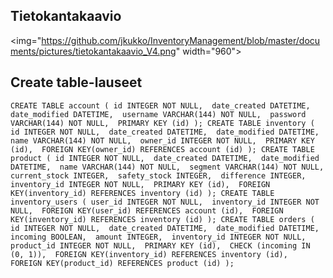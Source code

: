 ## Tietokantakaavio

<img="https://github.com/jkukko/InventoryManagement/blob/master/documents/pictures/tietokantakaavio_V4.png" width="960">

## Create table-lauseet

`
CREATE TABLE account (
	id INTEGER NOT NULL, 
	date_created DATETIME, 
	date_modified DATETIME, 
	username VARCHAR(144) NOT NULL, 
	password VARCHAR(144) NOT NULL, 
	PRIMARY KEY (id)
);
CREATE TABLE inventory (
	id INTEGER NOT NULL, 
	date_created DATETIME, 
	date_modified DATETIME, 
	name VARCHAR(144) NOT NULL, 
	owner_id INTEGER NOT NULL, 
	PRIMARY KEY (id), 
	FOREIGN KEY(owner_id) REFERENCES account (id)
);
CREATE TABLE product (
	id INTEGER NOT NULL, 
	date_created DATETIME, 
	date_modified DATETIME, 
	name VARCHAR(144) NOT NULL, 
	segment VARCHAR(144) NOT NULL, 
	current_stock INTEGER, 
	safety_stock INTEGER, 
	difference INTEGER, 
	inventory_id INTEGER NOT NULL, 
	PRIMARY KEY (id), 
	FOREIGN KEY(inventory_id) REFERENCES inventory (id)
);
CREATE TABLE inventory_users (
	user_id INTEGER NOT NULL, 
	inventory_id INTEGER NOT NULL, 
	FOREIGN KEY(user_id) REFERENCES account (id), 
	FOREIGN KEY(inventory_id) REFERENCES inventory (id)
);
CREATE TABLE orders (
	id INTEGER NOT NULL, 
	date_created DATETIME, 
	date_modified DATETIME, 
	incoming BOOLEAN, 
	amount INTEGER, 
	inventory_id INTEGER NOT NULL, 
	product_id INTEGER NOT NULL, 
	PRIMARY KEY (id), 
	CHECK (incoming IN (0, 1)), 
	FOREIGN KEY(inventory_id) REFERENCES inventory (id), 
	FOREIGN KEY(product_id) REFERENCES product (id)
);
`
